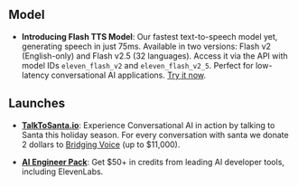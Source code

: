 ## Model

- **Introducing Flash TTS Model**: Our fastest text-to-speech model yet, generating speech in just 75ms. Available in two versions: Flash v2 (English-only) and Flash v2.5 (32 languages). Access it via the API with model IDs `eleven_flash_v2` and `eleven_flash_v2_5`. Perfect for low-latency conversational AI applications. [Try it now](https://elevenlabs.io/docs/api-reference/text-to-speech).

## Launches

- **[TalkToSanta.io](https://www.talktosanta.io)**: Experience Conversational AI in action by talking to Santa this holiday season. For every conversation with santa we donate 2 dollars to [Bridging Voice](https://www.bridgingvoice.org) (up to $11,000).

- **[AI Engineer Pack](https://aiengineerpack.com)**: Get $50+ in credits from leading AI developer tools, including ElevenLabs.
